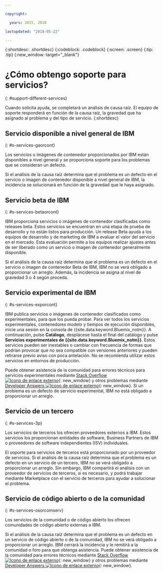 ```yaml
---

copyright:

  years: 2015, 2018

lastupdated: "2018-05-22"

---
```


{:shortdesc: .shortdesc}
{:codeblock: .codeblock}
{:screen: .screen}
{:tip: .tip}
{:new_window: target="_blank"}


# ¿Cómo obtengo soporte para servicios?
{: #support-different-services}

Cuando solicita ayuda, se completará un análisis de causa raíz. El equipo de soporte responderá en función de la causa raíz, la gravedad que ha asignado al problema y del tipo de servicio.
{:shortdesc}

## Servicio disponible a nivel general de IBM
{: #s-services-gaorcont}

Los servicios o imágenes de contenedor proporcionados por IBM están disponibles a nivel general y se proporciona soporte para los problemas que se consideran un defecto.

Si el análisis de la causa raíz determina que el problema es un defecto en el servicio o imagen de contenedor disponible a nivel general de IBM, la incidencia se solucionará en función de la gravedad que le haya asignado.

## Servicio beta de IBM
{: #s-services-betaorcont}

IBM proporciona servicios o imágenes de contenedor clasificadas como releases beta. Estos servicios se encuentran en una etapa de prueba de desarrollo y no están listos para producción. Un release Beta ayuda a los equipos de desarrollo y de marketing de IBM a evaluar el valor del servicio en el mercado. Esta evaluación permite a los equipos realizar ajustes antes de ser liberado como un servicio o imagen de contenedor generalmente disponible.

Si el análisis de la causa raíz determina que el problema es un defecto en el servicio o imagen de contenedor Beta de IBM, IBM no se verá obligado a proporcionar un arreglo. Además, la incidencia se asigna al nivel de gravedad 3 o 4 según proceda.

## Servicio experimental de IBM
{: #s-services-exporcont}

IBM publica servicios o imágenes de contenedor clasificados como experimentales, para que los pueda probar. Para ver todos los servicios experimentales, contenedores modelo y tiempos de ejecución disponibles, inicie una sesión en la consola de {{site.data.keyword.Bluemix_notm}}.  A continuación, pulse **Catálogo**, desplácese hasta el final del catálogo y pulse **Servicios experimentales de {{site.data.keyword.Bluemix_notm}}**. Estos servicios pueden ser inestables o cambiar con frecuencia de formas que podrían provocar que no sea compatible con versiones anteriores y pueden retirarse previo aviso con poca antelación. No se recomienda utilizar estos servicios en entornos de producción.

Puede obtener asistencia de la comunidad para errores técnicos para servicios experimentales mediante [Stack Overflow ![Icono de enlace externo](../icons/launch-glyph.svg "Icono de enlace externo")](http://stackoverflow.com/questions/tagged/ibm-bluemix){: new_window} y otros problemas mediante [Developer Answers ![Icono de enlace externo](../icons/launch-glyph.svg "Icono de enlace externo")](https://developer.ibm.com/answers/topics/ibm-cloud/){: new_window}. Si un problema es un defecto de servicio experimental, IBM no está obligado a proporcionar un arreglo.

## Servicio de un tercero
{: #s-services-3p}

Los servicios de terceros los ofrecen proveedores externos a IBM. Estos servicios los proporcionan entidades de software, Business Partners de IBM o proveedores de software independientes (ISV) individuales.

El soporte para servicios de terceros está proporcionado por un proveedor de servicios. Si el análisis de la causa raíz determina que el problema es un defecto en un servicio de un tercero, IBM no se verá obligado a proporcionar un arreglo. Sin embargo, IBM compartirá el análisis con un proveedor de servicios de terceros, si es necesario, y podrá trabajar mediante Marketplace con el servicio de terceros para ayudar a solucionar el problema.

## Servicio de código abierto o de la comunidad
{: #s-services-osorcomserv}

Los servicios de la comunidad o de código abierto los ofrecen comunidades de código abierto externas a IBM.

Si el análisis de la causa raíz determina que el problema es un defecto en un servicio de código abierto o de la comunidad, IBM no se verá obligado a proporcionar un arreglo. IBM cerrará la incidencia y le remitirá a la comunidad o foro para que obtenga asistencia. Puede obtener asistencia de la comunidad para errores técnicos mediante [Stack Overflow ![Icono de enlace externo](../icons/launch-glyph.svg "Icono de enlace externo")](http://stackoverflow.com/questions/tagged/ibm-bluemix){: new_window} y otros problemas mediante [Developer Answers ![Icono de enlace externo](../icons/launch-glyph.svg "Icono de enlace externo")](https://developer.ibm.com/answers/topics/ibm-cloud/){: new_window}.
